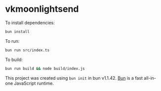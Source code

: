 # vkmoonlightsend

To install dependencies:

```bash
bun install
```

To run:

```bash
bun run src/index.ts
```

To build:

```bash
bun run build && node build/index.js
```

This project was created using `bun init` in bun v1.1.42. [Bun](https://bun.sh) is a fast all-in-one JavaScript runtime.
